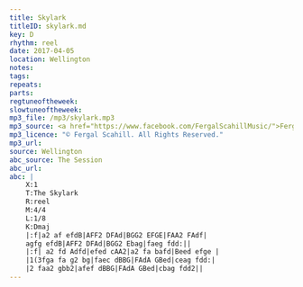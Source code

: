 ```yaml
---
title: Skylark
titleID: skylark.md
key: D
rhythm: reel
date: 2017-04-05
location: Wellington
notes:
tags:
repeats: 
parts: 
regtuneoftheweek:
slowtuneoftheweek:
mp3_file: /mp3/skylark.mp3
mp3_source: <a href="https://www.facebook.com/FergalScahillMusic/">Fergal Scahill</a>
mp3_licence: "© Fergal Scahill. All Rights Reserved."
mp3_url:
source: Wellington
abc_source: The Session
abc_url:
abc: |
    X:1
    T:The Skylark
    R:reel
    M:4/4
    L:1/8
    K:Dmaj
    |:f|a2 af efdB|AFF2 DFAd|BGG2 EFGE|FAA2 FAdf|
    agfg efdB|AFF2 DFAd|BGG2 Ebag|faeg fdd:||
    |:f| a2 fd Adfd|efed cAA2|a2 fa bafd|Beed efge |
    |1(3fga fa g2 bg|faec dBBG|FAdA GBed|ceag fdd:|
    |2 faa2 gbb2|afef dBBG|FAdA GBed|cbag fdd2||
---
```

